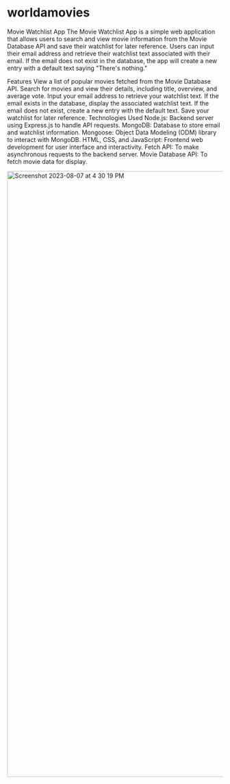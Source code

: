 # worldamovies

Movie Watchlist App
The Movie Watchlist App is a simple web application that allows users to search and view movie information from the Movie Database API and save their watchlist for later reference. Users can input their email address and retrieve their watchlist text associated with their email. If the email does not exist in the database, the app will create a new entry with a default text saying "There's nothing."

Features
View a list of popular movies fetched from the Movie Database API.
Search for movies and view their details, including title, overview, and average vote.
Input your email address to retrieve your watchlist text.
If the email exists in the database, display the associated watchlist text.
If the email does not exist, create a new entry with the default text.
Save your watchlist for later reference.
Technologies Used
Node.js: Backend server using Express.js to handle API requests.
MongoDB: Database to store email and watchlist information.
Mongoose: Object Data Modeling (ODM) library to interact with MongoDB.
HTML, CSS, and JavaScript: Frontend web development for user interface and interactivity.
Fetch API: To make asynchronous requests to the backend server.
Movie Database API: To fetch movie data for display.


<img width="1413" alt="Screenshot 2023-08-07 at 4 30 19 PM" src="https://github.com/alhousseinmed/worldamovies/assets/84826294/b382b6cb-d0ef-41b3-81e6-35ad204feb05">
